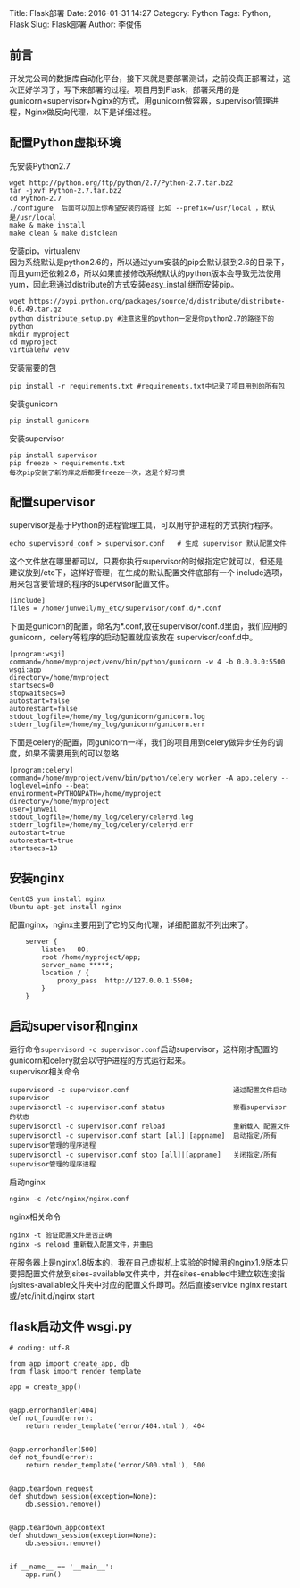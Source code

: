 Title: Flask部署
Date: 2016-01-31 14:27
Category: Python
Tags: Python, Flask
Slug: Flask部署
Author: 李俊伟

## 前言
开发完公司的数据库自动化平台，接下来就是要部署测试，之前没真正部署过，这次正好学习了，写下来部署的过程。项目用到Flask，部署采用的是gunicorn+supervisor+Nginx的方式，用gunicorn做容器，supervisor管理进程，Nginx做反向代理，以下是详细过程。

## 配置Python虚拟环境
先安装Python2.7  

	wget http://python.org/ftp/python/2.7/Python-2.7.tar.bz2 
	tar -jxvf Python-2.7.tar.bz2   
	cd Python-2.7
	./configure  后面可以加上你希望安装的路径 比如 --prefix=/usr/local ，默认是/usr/local   
	make & make install   
	make clean & make distclean   
安装pip，virtualenv   
因为系统默认是python2.6的，所以通过yum安装的pip会默认装到2.6的目录下，而且yum还依赖2.6，所以如果直接修改系统默认的python版本会导致无法使用yum，因此我通过distribute的方式安装easy_install继而安装pip。   

	wget https://pypi.python.org/packages/source/d/distribute/distribute-0.6.49.tar.gz      
	python distribute_setup.py #注意这里的python一定是你python2.7的路径下的python      
	mkdir myproject   
	cd myproject   
	virtualenv venv
安装需要的包   

	pip install -r requirements.txt #requirements.txt中记录了项目用到的所有包
安装gunicorn  
 
    pip install gunicorn  
安装supervisor

	pip install supervisor
    pip freeze > requirements.txt
	每次pip安装了新的库之后都要freeze一次，这是个好习惯  
## 配置supervisor
supervisor是基于Python的进程管理工具，可以用守护进程的方式执行程序。
  
	echo_supervisord_conf > supervisor.conf   # 生成 supervisor 默认配置文件   
这个文件放在哪里都可以，只要你执行supervisor的时候指定它就可以，但还是建议放到/etc下，这样好管理，在生成的默认配置文件底部有一个
include选项，用来包含要管理的程序的supervisor配置文件。

	[include]      
    files = /home/junweil/my_etc/supervisor/conf.d/*.conf    
下面是gunicorn的配置，命名为*.conf,放在supervisor/conf.d里面，我们应用的gunicorn，celery等程序的启动配置就应该放在          supervisor/conf.d中。  
  
	[program:wsgi]
  	command=/home/myproject/venv/bin/python/gunicorn -w 4 -b 0.0.0.0:5500 wsgi:app
  	directory=/home/myproject
  	startsecs=0
  	stopwaitsecs=0
  	autostart=false
  	autorestart=false
  	stdout_logfile=/home/my_log/gunicorn/gunicorn.log
  	stderr_logfile=/home/my_log/gunicorn/gunicorn.err   
下面是celery的配置，同gunicorn一样，我们的项目用到celery做异步任务的调度，如果不需要用到的可以忽略 
		  
	[program:celery]
	command=/home/myproject/venv/bin/python/celery worker -A app.celery --loglevel=info --beat
	environment=PYTHONPATH=/home/myproject
	directory=/home/myproject
	user=junweil
	stdout_logfile=/home/my_log/celery/celeryd.log
	stderr_logfile=/home/my_log/celery/celeryd.err
	autostart=true
	autorestart=true
	startsecs=10
## 安装nginx   
	CentOS yum install nginx
	Ubuntu apt-get install nginx
配置nginx，nginx主要用到了它的反向代理，详细配置就不列出来了。

		server {
			listen   80;
  	     	root /home/myproject/app;
  	     	server_name *****;
  	     	location / {
				proxy_pass	http://127.0.0.1:5500;
			}
		}
## 启动supervisor和nginx
运行命令`supervisord -c supervisor.conf`启动supervisor，这样刚才配置的gunicorn和celery就会以守护进程的方式运行起来。   
supervisor相关命令  
	
	supervisord -c supervisor.conf                          通过配置文件启动supervisor
	supervisorctl -c supervisor.conf status                 察看supervisor的状态
	supervisorctl -c supervisor.conf reload                 重新载入 配置文件
	supervisorctl -c supervisor.conf start [all]|[appname]	启动指定/所有 supervisor管理的程序进程
	supervisorctl -c supervisor.conf stop [all]|[appname]   关闭指定/所有 supervisor管理的程序进程
启动nginx

	nginx -c /etc/nginx/nginx.conf
nginx相关命令

	nginx -t 验证配置文件是否正确
	nginx -s reload 重新载入配置文件，并重启
在服务器上是nginx1.8版本的，我在自己虚拟机上实验的时候用的nginx1.9版本只要把配置文件放到sites-available文件夹中，并在sites-enabled中建立软连接指向sites-available文件夹中对应的配置文件即可。然后直接service nginx restart或/etc/init.d/nginx start
## flask启动文件 wsgi.py

	# coding: utf-8
	
	from app import create_app, db
	from flask import render_template
	
	app = create_app()
	
	
	@app.errorhandler(404)
	def not_found(error):
	    return render_template('error/404.html'), 404
	
	
	@app.errorhandler(500)
	def not_found(error):
	    return render_template('error/500.html'), 500
	
	
	@app.teardown_request
	def shutdown_session(exception=None):
	    db.session.remove()
	
	
	@app.teardown_appcontext
	def shutdown_session(exception=None):
	    db.session.remove()
	
	
	if __name__ == '__main__':
	    app.run()

